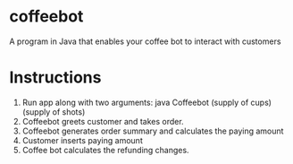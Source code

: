 # coffeebot

A program in Java that enables your coffee bot to interact with customers

# Instructions 
1. Run app along with two arguments: java Coffeebot (supply of cups)(supply of shots)
2. Coffeebot greets customer and takes order. 
3. Coffeebot generates order summary and calculates the paying amount
4. Customer inserts paying amount
5. Coffee bot calculates the refunding changes.
